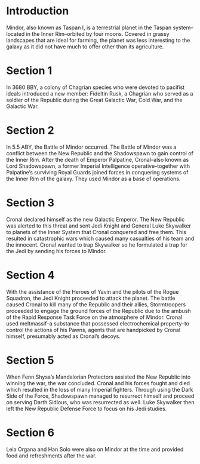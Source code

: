 # Introduction

Mindor, also known as Taspan I, is a terrestrial planet in the Taspan system–located in the Inner Rim–orbited by four moons.
Covered in grassy landscapes that are ideal for farming, the planet was less interesting to the galaxy as it did not have much to offer other than its agriculture.

# Section 1

In 3680 BBY, a colony of Chagrian species who were devoted to pacifist ideals introduced a new member: Fideltin Rusk, a Chagrian who served as a soldier of the Republic during the Great Galactic War, Cold War, and the Galactic War.

# Section 2

In 5.5 ABY, the Battle of Mindor occurred.
The Battle of Mindor was a conflict between the New Republic and the Shadowspawn to gain control of the Inner Rim.
After the death of Emperor Palpatine, Cronal–also known as Lord Shadowspawn, a former Imperial Intelligence operative–together with Palpatine’s surviving Royal Guards joined forces in conquering systems of the Inner Rim of the galaxy.
They used Mindor as a base of operations.

# Section 3

Cronal declared himself as the new Galactic Emperor.
The New Republic was alerted to this threat and sent Jedi Knight and General Luke Skywalker to planets of the Inner System that Cronal conquered and free them.
This resulted in catastrophic wars which caused many casualties of his team and the innocent.
Cronal wanted to trap Skywalker so he formulated a trap for the Jedi by sending his forces to Mindor.

# Section 4

With the assistance of the Heroes of Yavin and the pilots of the Rogue Squadron, the Jedi Knight proceeded to attack the planet.
The battle caused Cronal to kill many of the Republic and their allies, Stormtroopers proceeded to engage the ground forces of the Republic due to the ambush of the Rapid Response Task Force on the atmosphere of Mindor.
Cronal used meltmassif–a substance that possessed electrochemical property–to control the actions of his Pawns, agents that are handpicked by Cronal himself, presumably acted as Cronal’s decoys.

# Section 5

When Fenn Shysa’s Mandalorian Protectors assisted the New Republic into winning the war, the war concluded.
Cronal and his forces fought and died which resulted in the loss of many Imperial fighters.
Through using the Dark Side of the Force, Shadowspawn managed to resurrect himself and proceed on serving Darth Sidious, who was resurrected as well.
Luke Skywalker then left the New Republic Defense Force to focus on his Jedi studies.

# Section 6

Leia Organa and Han Solo were also on Mindor at the time and provided food and refreshments after the war.
